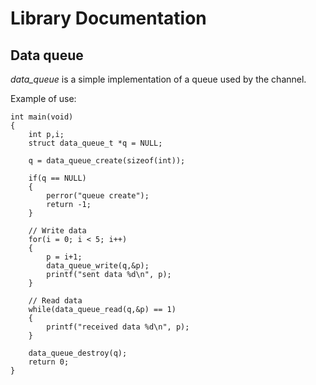 # Library Documentation #

## Data queue ##

*data_queue* is a simple implementation of a queue used by the channel.

Example of use:

    int main(void)
    {
        int p,i;
        struct data_queue_t *q = NULL;

        q = data_queue_create(sizeof(int));

        if(q == NULL)
        {
            perror("queue create");
            return -1;
        }

        // Write data
        for(i = 0; i < 5; i++)
        {
            p = i+1;
            data_queue_write(q,&p);
            printf("sent data %d\n", p);
        }

        // Read data
        while(data_queue_read(q,&p) == 1)
        {
            printf("received data %d\n", p);
        }

        data_queue_destroy(q);
        return 0;
    }
